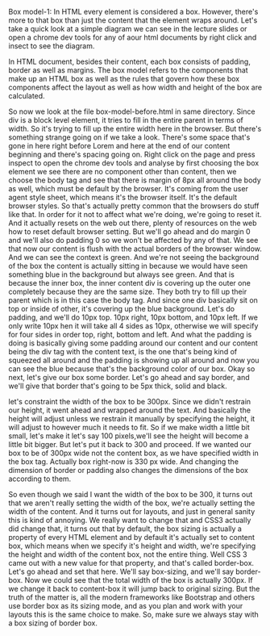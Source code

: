 Box model-1:
In HTML every element is considered a box. However, there's more to that box than just the content that the element wraps around. 
Let's take a quick look at a simple diagram we can see in the lecture slides or open a chrome dev tools for any of aour html documents by right click and insect to see the diagram.

In HTML document, besides their content, each box consists of padding, border as well as margins. 
The box model refers to the components that make up an HTML box as well as the rules that govern how these box components affect the layout as well as how width and height of the box are calculated.

So now we look at the file 
box-model-before.html in same directory.
Since div is a block level element, it tries to fill in the entire parent in terms of width. 
So it's trying to fill up the entire width here in the browser. But there's something strange going on if we take a look. 
There's some space that's gone in here right before Lorem and here at the end of our content beginning and there's spacing going on.
Right click on the page and press inspect to open the chrome dev tools and analyse by first choosing the box element we see there are no component other than content, 
then we choose the body tag and see that there is margin of 8px all around the body as well, which must be default by the browser.
It's coming from the user agent style sheet, which means it's the browser itself. 
It's the default browser styles. So that's actually pretty common that the browsers do stuff like that. 
In order for it not to affect what we're doing, we're going to reset it. And it actually resets on the web out there, plenty of resources on the web how to reset default browser setting. 
But we'll go ahead and do margin 0 and we'll also do padding 0 so we won't be affected by any of that.
We see that now our content is flush with the actual borders of the browser window.
And we can see the context is green. 
And we're not seeing the background of the box the content is actually sitting in because we would have seen something blue in the background but always see green. 
And that is because the inner box, the inner content div is covering up the outer one completely because they are the same size. 
They both try to fill up their parent which is in this case the body tag. And since one div basically sit on top or inside of other, it's covering up the blue background. 
Let's do padding, and we'll do 10px top. 10px right, 10px bottom, and 10px left. 
If we only write 10px hen it will take all 4 sides as 10px, otherwise we will specify for four sides in order top, right, bottom and left.
And what the padding is doing is basically giving some padding around our content and our content being the div tag with the content text, is the one that's being kind of squeezed all around and the padding is showing up all around and now you can see the blue because that's the background color of our box. 
Okay so next, let's give our box some border. Let's go ahead and say border, and we'll give that border that's going to be 5px thick, solid and black.

let's constraint the width of the box to be 300px.
Since we didn't restrain our height, it went ahead and wrapped around the text. 
And basically the height will adjust unless we restrain it manually by specifying the height, it will adjust to however much it needs to fit. 
So if we make width a little bit small, let's make it let's say 100 pixels,we'll see the height will become a little bit bigger.
But let's put it back to 300 and proceed.
If we wanted our box to be of 300px wide not the content box, as we have specified width in the box tag.
Actually box right-now is 330 px wide.
And changing the dimension of border or padding also changes the dimensions of the box according to them.

So even though we said I want the width of the box to be 300, it turns out that we aren't really setting the width of the box, we're actually setting the width of the content. 
And it turns out for layouts, and just in general sanity this is kind of annoying. 
We really want to change that and CSS3 actually did change that, it turns out that by default, the box sizing is actually a property of every HTML element and by default it's actually set to content box, which means when we specify it's height and width, we're specifying the height and width of the content box, not the entire thing. 
Well CSS 3 came out with a new value for that property, and that's called border-box. 
Let's go ahead and set that here. We'll say box-sizing, and we'll say border-box.
Now we could see that the total width of the box is actually 300px.
If we change it back to content-box it will jump back to original sizing.
But the truth of the matter is, all the modern frameworks like Bootstrap and others use border box as its sizing mode, 
and as you plan and work with your layouts this is the same choice to make. 
So, make sure we always stay with a box sizing of border box.
